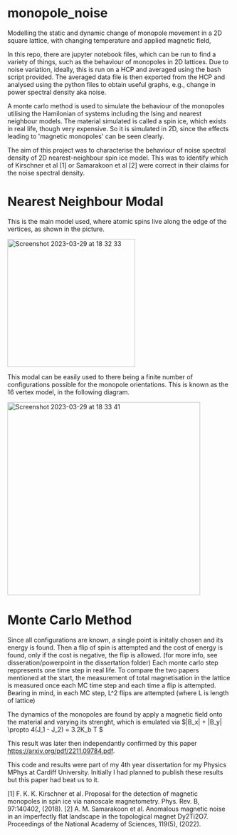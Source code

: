 # monopole_noise
Modelling the static and dynamic change of monopole movement in a 2D square lattice, with changing temperature and applied magnetic field,

In this repo, there are jupyter notebook files, which can be run to find a variety of things, such as the behaviour of monopoles in 2D lattices. Due to noise variation, ideally, this is run on a HCP and averaged using the bash script provided. The averaged data file is then exported from the HCP and analysed using the python files to obtain useful graphs, e.g., change in power spectral density aka noise. 

A monte carlo method is used to simulate the behaviour of the monopoles utilising the Hamilonian of systems including the Ising and nearest neighbour models. The material simulated is called a spin ice, which exists in real life, though very expensive. So it is simulated in 2D, since the effects leading to 'magnetic monopoles' can be seen clearly. 

The aim of this project was to characterise the behaviour of noise spectral density of 2D nearest-neighbour spin ice model. This was to identify which of Kirschner et al [1] or Samarakoon et al [2] were correct in their claims for the noise spectral density. 

# Nearest Neighbour Modal
This is the main model used, where atomic spins live along the edge of the vertices, as shown in the picture. 

<img width="287" alt="Screenshot 2023-03-29 at 18 32 33" src="https://user-images.githubusercontent.com/99356066/228620808-b017b0d0-5aac-4551-9d83-7f77cc9102c2.png">

This modal can be easily used to there being a finite number of configurations possible for the monopole orientations. This is known as the 16 vertex model, in the following diagram. 

<img width="433" alt="Screenshot 2023-03-29 at 18 33 41" src="https://user-images.githubusercontent.com/99356066/228621086-3ccde1f9-ad2f-41d7-aaaa-4f4d2e6151d8.png">

# Monte Carlo Method
Since all configurations are known, a single point is initally chosen and its energy is found. Then a flip of spin is attempted and the cost of energy is found, only if the cost is negative, the flip is allowed. (for more info, see disseration/powerpoint in the dissertation folder)
Each monte carlo step reppresents one time step in real life. To compare the two papers mentioned at the start, the measurement of total magnetisation in the lattice is measured once each MC time step and each time a flip is attempted. Bearing in mind, in each MC step, L^2 flips are attempted (where L is length of lattice)

The dynamics of the monopoles are found by apply a magnetic field onto the material and varying its strenght, which is emulated via $|B_x| + |B_y| \propto 4(J_1 - J_2) = 3.2K_b T $

This result was later then independantly confirmed by this paper https://arxiv.org/pdf/2211.09784.pdf. 

This code and results were part of my 4th year dissertation for my Physics MPhys at Cardiff University. Initially I had planned to publish these results but this paper had beat us to it. 




[1] F. K. K. Kirschner et al. Proposal for the detection of magnetic monopoles in spin ice via nanoscale magnetometry. Phys. Rev. B, 97:140402, (2018).
[2] A. M. Samarakoon et al. Anomalous magnetic noise in an imperfectly flat landscape in the topological magnet Dy2Ti2O7. Proceedings of the National Academy of Sciences, 119(5), (2022).
